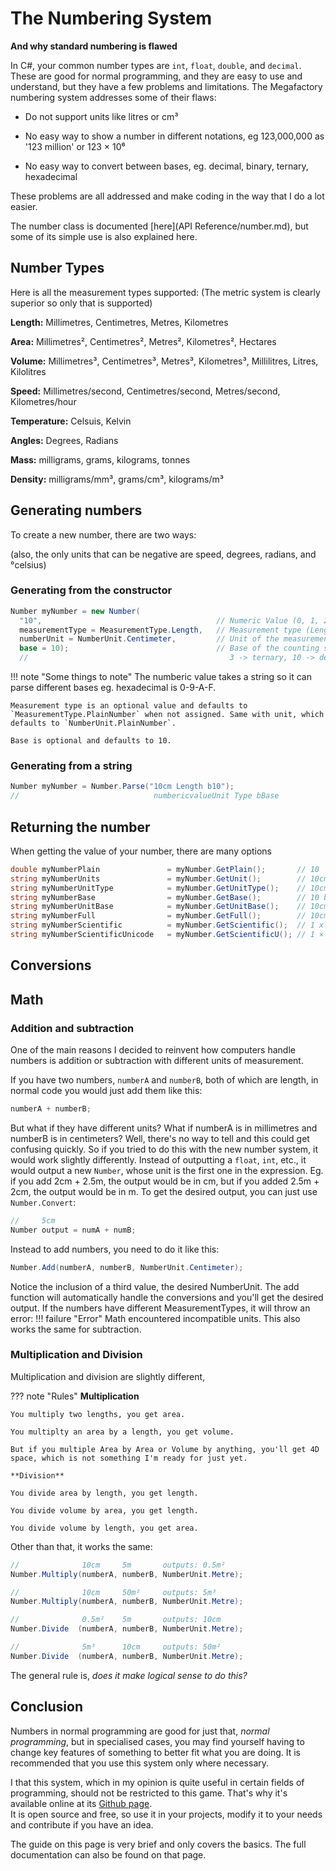 # The Numbering System
**And why standard numbering is flawed**

In C#, your common number types are `int`, `float`, `double`, and `decimal`. These are good for normal programming, and they are easy to use and understand, but they have a few problems and limitations. The Megafactory numbering system addresses some of their flaws:

- Do not support units like litres or cm³

- No easy way to show a number in different notations, eg 123,000,000 as '123 million' or 123 × 10⁶

- No easy way to convert between bases, eg. decimal, binary, ternary, hexadecimal

These problems are all addressed and make coding in the way that I do a lot easier.

The number class is documented [here](API Reference/number.md), but some of its simple use is also explained here.

## Number Types
Here is all the measurement types supported:
(The metric system is clearly superior so only that is supported)

**Length:**
Millimetres, Centimetres, Metres, Kilometres

**Area:**
Millimetres², Centimetres², Metres², Kilometres², Hectares

**Volume:**
Millimetres³, Centimetres³, Metres³, Kilometres³, Millilitres, Litres, Kilolitres

**Speed:**
Millimetres/second, Centimetres/second, Metres/second, Kilometres/hour

**Temperature:**
Celsuis, Kelvin

**Angles:**
Degrees, Radians

**Mass:**
milligrams, grams, kilograms, tonnes

**Density:**
milligrams/mm³, grams/cm³, kilograms/m³

## Generating numbers
To create a new number, there are two ways:

(also, the only units that can be negative are speed, degrees, radians, and °celsius)
### Generating from the constructor
```cs
Number myNumber = new Number(
  "10",                                       // Numeric Value (0, 1, 2, -1, 21, -52)
  measurementType = MeasurementType.Length,   // Measurement type (Length, volume, speed, area)
  numberUnit = NumberUnit.Centimeter,         // Unit of the measurement type (Meter, Centimeter, Foot)
  base = 10);                                 // Base of the counting system (2 -> binary,
  //                                             3 -> ternary, 10 -> decimal, 16 -> hexadecimal)
```
!!! note "Some things to note"
    The numberic value takes a string so it can parse different bases eg. hexadecimal is 0-9-A-F.

    Measurement type is an optional value and defaults to `MeasurementType.PlainNumber` when not assigned. Same with unit, which defaults to `NumberUnit.PlainNumber`.

    Base is optional and defaults to 10.

### Generating from a string
```cs
Number myNumber = Number.Parse("10cm Length b10");
//                              numbericvalueUnit Type bBase 
```

## Returning the number
When getting the value of your number, there are many options
```cs
double myNumberPlain               = myNumber.GetPlain();       // 10
string myNumberUnits               = myNumber.GetUnit();        // 10cm
string myNumberUnitType            = myNumber.GetUnitType();    // 10cm Length
string myNumberBase                = myNumber.GetBase();        // 10 b10
string myNumberUnitBase            = myNumber.GetUnitBase();    // 10cm b10
string myNumberFull                = myNumber.GetFull();        // 10cm Length b10
string myNumberScientific          = myNumber.GetScientific();  // 1 x 10^1
string myNumberScientificUnicode   = myNumber.GetScientificU(); // 1 × 10¹
```

## Conversions


## Math
### Addition and subtraction
One of the main reasons I decided to reinvent how computers handle numbers is addition or subtraction with different units of measurement.

If you have two numbers, `numberA` and `numberB`, both of which are length, in normal code you would just add them like this:
```cs
numberA + numberB;
```

But what if they have different units? What if numberA is in millimetres and numberB is in centimeters? Well, there's no way to tell and this could get confusing quickly. So if you tried to do this with the new number system, it would work slightly differently. Instead of outputting a `float`, `int`, etc., it would output a new `Number`, whose unit is the first one in the expression. Eg. if you add 2cm + 2.5m, the output would be in cm, but if you added 2.5m + 2cm, the output would be in m. To get the desired output, you can just use `Number.Convert`:
```cs
//     5cm
Number output = numA + numB;
```

Instead to add numbers, you need to do it like this:
```cs
Number.Add(numberA, numberB, NumberUnit.Centimeter);
```
Notice the inclusion of a third value, the desired NumberUnit. The add function will automatically handle the conversions and you'll get the desired output. If the numbers have different MeasurementTypes, it will throw an error:
!!! failure "Error"
    Math encountered incompatible units.
This also works the same for subtraction.

### Multiplication and Division
Multiplication and division are slightly different,

??? note "Rules"
    **Multiplication**

    You multiply two lengths, you get area.

    You multiplty an area by a length, you get volume.

    But if you multiple Area by Area or Volume by anything, you'll get 4D space, which is not something I'm ready for just yet.
    
    **Division**

    You divide area by length, you get length.

    You divide volume by area, you get length.

    You divide volume by length, you get area.


Other than that, it works the same:
```cs
//              10cm     5m       outputs: 0.5m²
Number.Multiply(numberA, numberB, NumberUnit.Metre);

//              10cm     50m²     outputs: 5m³
Number.Multiply(numberA, numberB, NumberUnit.Metre);

//              0.5m²    5m       outputs: 10cm
Number.Divide  (numberA, numberB, NumberUnit.Metre);

//              5m³      10cm     outputs: 50m²
Number.Divide  (numberA, numberB, NumberUnit.Metre);
```
The general rule is, *does it make logical sense to do this?*

## Conclusion
Numbers in normal programming are good for just that, *normal programming*, but in specialised cases, you may find yourself having to change key features of something to better fit what you are doing. It is recommended that you use this system only where necessary.

I that this system, which in my opinion is quite useful in certain fields of programming, should not be restricted to this game. That's why it's available online at its [Github page](https://github.com/Rocky-Studios/Number-System). <br>It is open source and free, so use it in your projects, modify it to your needs and contribute if you have an idea.

The guide on this page is very brief and only covers the basics. The full documentation can also be found on that page.